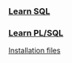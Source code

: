 ### [Learn SQL](https://www.sqltutorial.org/)
### [Learn PL/SQL](https://www.plsqltutorial.com/)
 [Installation files](https://drive.google.com/drive/u/0/folders/162mQKaBpTlif4kl8iLGYTABfFJTwKpM5)
